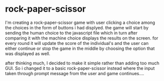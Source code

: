 # rock-paper-scissor

I'm creating a rock-paper-scissor game with user clicking a choice among the choices in the form of buttons i had displyed.
the game will start by sending the human choice to the javascript file which in turn after comparing it with  the machine choice displays the results on the screen. 
for every round it will update the score of the individual's and the user can either continue or stop the game in the middle by choosing the option that was displayed as well.


after thinking much, I decided to make it simple rather than adding too much GUI. So i changed it to a basic rock-paper-scissor instead where the input taken through prompt message from the user and game continues....
